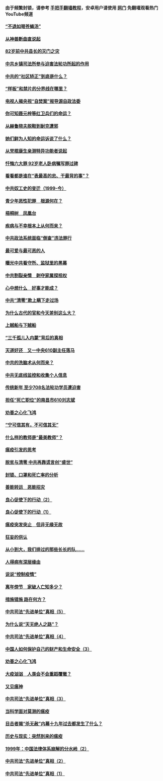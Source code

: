 #### 由于频繁封锁，请参考 [手把手翻墙教程](https://github.com/gfw-breaker/guides/wiki/)，安卓用户请使用 [网门](https://github.com/gfw-breaker/nogfw/blob/master/dl.md?t=04151001) 免翻墙观看热门YouTube频道 

#### [“不退如喝苍蝇汤”](../pages/19/423287.md?t=04151001) 

#### [从神兽断曲直说起](../pages/19/423201.md?t=04151001) 

#### [82岁前中共县长的灭门之灾](../pages/19/423055.md?t=04151001) 

#### [中共乡镇司法所参与迫害法轮功所起的作用](../pages/19/423064.md?t=04151001) 

#### [中共的“社区矫正”到底是什么？](../pages/19/422870.md?t=04151001) 

#### [“样板”和禁片的分界线在哪里？](../pages/19/422704.md?t=04151001) 

#### [电视人揭央视“自焚案”报导源自政法委](../pages/19/422770.md?t=04151001) 

#### [你可知聂元梓等红卫兵们的命运？](../pages/19/422848.md?t=04151001) 

#### [从赫鲁晓夫脱鞋到耐克遭邪](../pages/19/422826.md?t=04151001) 

#### [她们鲜为人知的命运诉说了什么？](../pages/19/422754.md?t=04151001) 

#### [从党棍康生亲测特异功能者说起](../pages/19/422657.md?t=04151001) 

#### [忏悔六大罪 92岁老人卧病嘱写罪过碑](../pages/19/422750.md?t=04151001) 

#### [看看都是谁在“表最高的忠、干最背的事”？](../pages/19/422703.md?t=04151001) 

#### [中共奴工史的变迁（1999-今）](../pages/19/422656.md?t=04151001) 

#### [青少年恶性犯罪　根源何在？](../pages/19/422449.md?t=04151001) 

#### [梧桐树　凤凰台](../pages/19/422442.md?t=04151001) 

#### [疾病与不幸根本上从何而来？](../pages/19/422438.md?t=04151001) 

#### [中共政法系统面临“倒查”违法罪行](../pages/19/422497.md?t=04151001) 

#### [最可爱与最可恶的人](../pages/19/422448.md?t=04151001) 

#### [曝光中共看守所、监狱里的黑幕](../pages/19/422390.md?t=04151001) 

#### [中共割裂亲情　剥夺家属探视权](../pages/19/422364.md?t=04151001) 

#### [心中想什么　好事才能成？](../pages/19/422318.md?t=04151001) 

#### [中共“清零”欺上瞒下走过场](../pages/19/422306.md?t=04151001) 

#### [为什么古代的官和今天差别这么大？](../pages/19/422228.md?t=04151001) 

#### [上贼船与下贼船](../pages/19/422276.md?t=04151001) 

#### [“三千孤儿入内蒙”背后的真相](../pages/19/422229.md?t=04151001) 

#### [天道好还　又一中央610副主任落马](../pages/19/422155.md?t=04151001) 

#### [中共的洗脑术从何而来？](../pages/19/422154.md?t=04151001) 

#### [中共无底线监控和收集个人信息](../pages/19/422039.md?t=04151001) 

#### [传统新年 至少708名法轮功学员遭迫害](../pages/19/421946.md?t=04151001) 

#### [担任“死亡职位”的南昌市610刘志斌](../pages/19/421957.md?t=04151001) 

#### [劝善之心化飞鸿](../pages/19/421164.md?t=04151001) 

#### [“宁可信其有，不可信其无”](../pages/19/421691.md?t=04151001) 

#### [什么样的教师是“最美教师”？](../pages/19/421755.md?t=04151001) 

#### [瘟疫引发的思考](../pages/19/421594.md?t=04151001) 

#### [脱贫与清零 中共再靠谎言创“盛世”](../pages/19/421590.md?t=04151001) 

#### [封锁、口罩和死亡率的分析](../pages/19/421495.md?t=04151001) 

#### [善能转运　恶能招灾](../pages/19/421334.md?t=04151001) 

#### [良心促使下的行动（2）](../pages/19/421361.md?t=04151001) 

#### [良心促使下的行动（1）](../pages/19/421302.md?t=04151001) 

#### [瘟疫突发突止　但非无缘无故](../pages/19/421281.md?t=04151001) 

#### [狂妄的供认](../pages/19/421199.md?t=04151001) 

#### [从小到大，我们排过的那些长长的队……](../pages/19/421243.md?t=04151001) 

#### [人得病有深层缘由](../pages/19/420864.md?t=04151001) 

#### [说说“控制疫情”](../pages/19/420831.md?t=04151001) 

#### [离年傍节　家破人亡知多少？](../pages/19/420563.md?t=04151001) 

#### [措施错施  路在何方？](../pages/19/420076.md?t=04151001) 

#### [中共司法“先进单位”真相（5）](../pages/19/419453.md?t=04151001) 

#### [为什么说“天无绝人之路”？](../pages/19/419618.md?t=04151001) 

#### [中共司法“先进单位”真相（4）](../pages/19/419452.md?t=04151001) 

#### [中国人如何保护自己的财产和生命安全（3）](../pages/19/419405.md?t=04151001) 

#### [劝善之心化飞鸿](../pages/19/418758.md?t=04151001) 

#### [大疫汹汹　人类会不会重蹈覆辙？](../pages/19/419691.md?t=04151001) 

#### [又见瘟神](../pages/19/419225.md?t=04151001) 

#### [中共司法“先进单位”真相（3）](../pages/19/419451.md?t=04151001) 

#### [当科学面对莫测的瘟疫](../pages/19/419625.md?t=04151001) 

#### [目击者揭“杀无赦”内幕十九年过去都发生了什么？](../pages/19/419617.md?t=04151001) 

#### [历史与现实：突然到来的瘟疫](../pages/19/419619.md?t=04151001) 

#### [1999年：中国法律体系崩解的分水岭（2）](../pages/19/419455.md?t=04151001) 

#### [中共司法“先进单位”真相（2）](../pages/19/419450.md?t=04151001) 

#### [中共司法“先进单位”真相（1）](../pages/19/419449.md?t=04151001) 

